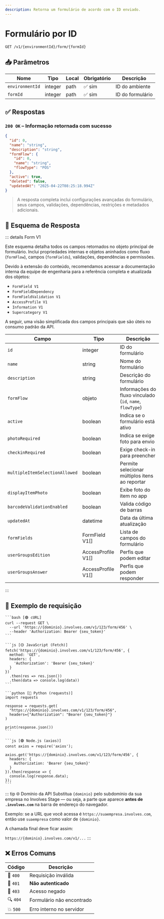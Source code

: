 ```yaml
---
description: Retorna um formulário de acordo com o ID enviado.
---
```


# Formulário por ID

`GET /v1/{environmentId}/form/{formId}`


## 📥 Parâmetros

| Nome            | Tipo    | Local | Obrigatório | Descrição        |
| --------------- | ------- | ----- | ----------- | ---------------- |
| `environmentId` | integer | path  | ✅ sim       | ID do ambiente   |
| `formId`        | integer | path  | ✅ sim       | ID do formulário |


## ✅ Respostas

### `200 OK` – Informação retornada com sucesso

```json
{
  "id": 0,
  "name": "string",
  "description": "string",
  "formFlow": {
    "id": 0,
    "name": "string",
    "flowType": "POS"
  },
  "active": true,
  "deleted": false,
  "updatedAt": "2025-04-22T08:25:18.994Z"
}
```

> A resposta completa inclui configurações avançadas do formulário, seus campos, validações, dependências, restrições e metadados adicionais.


## 🧬 Esquema de Resposta

::: details Form V1

Este esquema detalha todos os campos retornados no objeto principal de formulário. Inclui propriedades internas e objetos aninhados como fluxo (`formFlow`), campos (`formFields`), validações, dependências e permissões.

Devido à extensão do conteúdo, recomendamos acessar a documentação interna da equipe de engenharia para a referência completa e atualizada dos objetos:

- `FormField V1`
- `FormFieldDependency`
- `FormFieldValidation V1`
- `AccessProfile V1`
- `Information V1`
- `Supercategory V1`

A seguir, uma visão simplificada dos campos principais que são úteis no consumo padrão da API.

| Campo                    | Tipo      | Descrição                                                       |
|--------------------------|-----------|-----------------------------------------------------------------|
| `id`                     | integer   | ID do formulário                                                |
| `name`                   | string    | Nome do formulário                                              |
| `description`            | string    | Descrição do formulário                                         |
| `formFlow`               | objeto    | Informações do fluxo vinculado (`id`, `name`, `flowType`)       |
| `active`                 | boolean   | Indica se o formulário está ativo                               |
| `photoRequired`          | boolean   | Indica se exige foto para envio                                 |
| `checkinRequired`        | boolean   | Exige check-in para preencher                                   |
| `multipleItemSelectionAllowed` | boolean | Permite selecionar múltiplos itens ao reportar                 |
| `displayItemPhoto`       | boolean   | Exibe foto do item no app                                       |
| `barcodeValidationEnabled` | boolean | Valida código de barras                                         |
| `updatedAt`              | datetime  | Data da última atualização                                      |
| `formFields`             | FormField V1[] | Lista de campos do formulário                             |
| `userGroupsEdition`      | AccessProfile V1[] | Perfis que podem editar                              |
| `userGroupsAnswer`       | AccessProfile V1[] | Perfis que podem responder                           |

:::


## 📘 Exemplo de requisição

````tabs
```bash [🟢 cURL]
curl --request GET \
  --url 'https://{dominio}.involves.com/v1/123/form/456' \
  --header 'Authorization: Bearer {seu_token}'
```

```js [🟡 JavaScript (Fetch)]
fetch('https://{dominio}.involves.com/v1/123/form/456', {
  method: 'GET',
  headers: {
    'Authorization': 'Bearer {seu_token}'
  }
})
  .then(res => res.json())
  .then(data => console.log(data))
```

```python [🔵 Python (requests)]
import requests

response = requests.get(
  "https://{dominio}.involves.com/v1/123/form/456",
  headers={"Authorization": "Bearer {seu_token}"}
)

print(response.json())
```

```js [🟣 Node.js (axios)]
const axios = require('axios');

axios.get('https://{dominio}.involves.com/v1/123/form/456', {
  headers: {
    Authorization: 'Bearer {seu_token}'
  }
}).then(response => {
  console.log(response.data);
});
```
````

::: tip 🌐 Domínio da API
Substitua `{dominio}` pelo subdomínio da sua empresa no Involves Stage — ou seja, a parte que aparece **antes de `.involves.com`** na barra de endereço do navegador.

Exemplo: se a URL que você acessa é `https://suaempresa.involves.com`, então use `suaempresa` como valor de `{dominio}`.

A chamada final deve ficar assim:

`https://{dominio}.involves.com/v1/...`
:::


## ❌ Erros Comuns

| Código | Descrição                            |
|--------|----------------------------------------|
| 🔴 `400`  | Requisição inválida                  |
| 🔐 `401`  | **Não autenticado**                  |
| 🚫 `403`  | Acesso negado                        |
| 🔍 `404`  | Formulário não encontrado            |
| 💥 `500`  | Erro interno no servidor             |